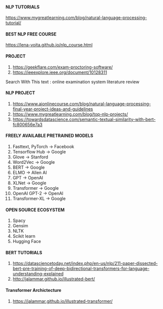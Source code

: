 #### NLP TUTORIALS
https://www.mygreatlearning.com/blog/natural-language-processing-tutorial/

#### BEST NLP FREE COURSE
https://lena-voita.github.io/nlp_course.html


#### PROJECT
1. https://geekflare.com/exam-proctoring-software/
2. https://ieeexplore.ieee.org/document/10128311

Search With This text : online examination system literature review

#### NLP PROJECT
1. https://www.aionlinecourse.com/blog/natural-language-processing-final-year-project-ideas-and-guidelines
2. https://www.mygreatlearning.com/blog/top-nlp-projects/
3. https://towardsdatascience.com/semantic-textual-similarity-with-bert-fc800656e7a3

#### FREELY AVAILABLE PRETRAINED MODELS
1. Fasttext, PyTorch -> Facebook
2. Tensorflow Hub -> Google
3. Glove -> Stanford
4. Word2Vec -> Google
5. BERT -> Google
6. ELMO -> Allen AI
7. GPT -> OpenAI
8. XLNet -> Google
9. Transformer -> Google
10. OpenAI GPT-2 -> OpenAI
11. Transformer-XL -> Google

#### OPEN SOURCE ECOSYSTEM 
1. Spacy 
2. Gensim
3. NLTK
4. Scikit learn
5. Hugging Face 

#### BERT TUTORIALS
1. https://datasciencetoday.net/index.php/en-us/nlp/211-paper-dissected-bert-pre-training-of-deep-bidirectional-transformers-for-language-understanding-explained
2. http://jalammar.github.io/illustrated-bert/
   
#### Transformer Archictecture
1. https://jalammar.github.io/illustrated-transformer/
